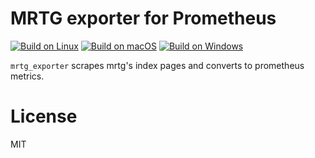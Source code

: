 # MRTG exporter for Prometheus

[![Build on Linux](https://github.com/link-u/mrtg_exporter/workflows/Build%20on%20Linux/badge.svg)](https://github.com/link-u/mrtg_exporter/actions?query=workflow%3A%22Build+on+Linux%22)
[![Build on macOS](https://github.com/link-u/mrtg_exporter/workflows/Build%20on%20macOS/badge.svg)](https://github.com/link-u/mrtg_exporter/actions?query=workflow%3A%22Build+on+macOS%22)
[![Build on Windows](https://github.com/link-u/mrtg_exporter/workflows/Build%20on%20Windows/badge.svg)](https://github.com/link-u/mrtg_exporter/actions?query=workflow%3A%22Build+on+Windows%22)

`mrtg_exporter` scrapes mrtg's index pages and converts to prometheus metrics.

# License

MIT
